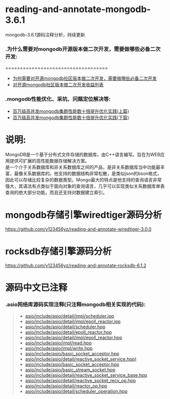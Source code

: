 # reading-and-annotate-mongodb-3.6.1
mongodb-3.6.1源码注释分析，持续更新
  
### .为什么需要对mongodb开源版本做二次开发，需要做哪些必备二次开发:  
===================================  
* [为何需要对开源mongodb社区版本做二次开发，需要做哪些必备二次开发](https://github.com/y123456yz/reading-and-annotate-mongodb-3.6.1/blob/master/development_mongodb.md)  
* [对开源mongodb社区版本做二次开发收益列表](https://my.oschina.net/u/4087916/blog/3063529)  

### .mongodb性能优化、采坑、问题定位解决等:   
  * [百万级高并发mongodb集群性能数十倍提升优化实践(上篇)](https://my.oschina.net/u/4087916/blog/3141909)      
  * [百万级高并发mongodb集群性能数十倍提升优化实践(下篇)](https://my.oschina.net/u/4087916/blog/3155205)    
  

说明:  
===================================  
MongoDB是一个基于分布式文件存储的数据库。由C++语言编写。旨在为WEB应用提供可扩展的高性能数据存储解决方案。  
是一个介于关系数据库和非关系数据库之间的产品，是非关系数据库当中功能最丰富，最像关系数据库的。他支持的数据结构非常松散，是类似json的bson格式，因此可以存储比较复杂的数据类型。Mongo最大的特点是他支持的查询语言非常强大，其语法有点类似于面向对象的查询语言，几乎可以实现类似关系数据库单表查询的绝大部分功能，而且还支持对数据建立索引。  

mongodb存储引擎wiredtiger源码分析  
===================================  
https://github.com/y123456yz/reading-and-annotate-wiredtiger-3.0.0   
  
  
rocksdb存储引擎源码分析  
===================================  
https://github.com/y123456yz/reading-and-annotate-rocksdb-6.1.2   
  
  
源码中文已注释
===================================   
### .asio网络库源码实现注释(只注释mongodb相关实现的代码):   
> *   [asio/include/asio/detail/impl/scheduler.ipp](https://github.com/y123456yz/reading-and-annotate-mongodb-3.6.1/blob/master/mongo/src/third_party/asio-chinese-annotation/asio/include/asio/detail/impl/scheduler.ipp) 
> *   [asio/include/asio/detail/impl/epoll_reactor.ipp](https://github.com/y123456yz/reading-and-annotate-mongodb-3.6.1/blob/master/mongo/src/third_party/asio-chinese-annotation/asio/include/asio/detail/impl/epoll_reactor.ipp) 
> *   [asio/include/asio/detail/scheduler.hpp](https://github.com/y123456yz/reading-and-annotate-mongodb-3.6.1/blob/master/mongo/src/third_party/asio-chinese-annotation/asio/include/asio/detail/scheduler.hpp) 
> *   [asio/include/asio/detail/epoll_reactor.hpp](https://github.com/y123456yz/reading-and-annotate-mongodb-3.6.1/blob/master/mongo/src/third_party/asio-chinese-annotation/asio/include/asio/detail/epoll_reactor.hpp) 
> *   [asio/include/asio/detail/impl/epoll_reactor.hpp](https://github.com/y123456yz/reading-and-annotate-mongodb-3.6.1/blob/master/mongo/src/third_party/asio-chinese-annotation/asio/include/asio/detail/impl/epoll_reactor.hpp) 
> *   [asio/include/asio/impl/read.hpp](https://github.com/y123456yz/reading-and-annotate-mongodb-3.6.1/blob/master/mongo/src/third_party/asio-chinese-annotation/asio/include/asio/impl/read.hpp) 
> *   [asio/include/asio/impl/write.hpp](https://github.com/y123456yz/reading-and-annotate-mongodb-3.6.1/blob/master/mongo/src/third_party/asio-chinese-annotation/asio/include/asio/impl/write.hpp) 
> *   [asio/include/asio/basic_socket_acceptor.hpp](https://github.com/y123456yz/reading-and-annotate-mongodb-3.6.1/blob/master/mongo/src/third_party/asio-chinese-annotation//asio/include/asio/basic_socket_acceptor.hpp) 
> *   [asio/include/asio/detail/reactive_socket_service.hpp)](https://github.com/y123456yz/reading-and-annotate-mongodb-3.6.1/blob/master/mongo/src/third_party/asio-chinese-annotation/asio/include/asio/detail/reactive_socket_service.hpp) 
> *   [asio/include/asio/basic_socket_acceptor.hpp](https://github.com/y123456yz/reading-and-annotate-mongodb-3.6.1/blob/master/mongo/src/third_party/asio-chinese-annotation/asio/include/asio/basic_socket_acceptor.hpp) 
> *   [asio/include/asio/basic_stream_socket.hpp](https://github.com/y123456yz/reading-and-annotate-mongodb-3.6.1/blob/master/mongo/src/third_party/asio-chinese-annotation/asio/include/asio/basic_stream_socket.hpp) 
> *   [asio/include/asio/detail/reactive_socket_service_base.hpp](https://github.com/y123456yz/reading-and-annotate-mongodb-3.6.1/blob/master/mongo/src/third_party/asio-chinese-annotation/asio/include/asio/detail/reactive_socket_service_base.hpp) 
> *   [asio/include/asio/detail/reactive_socket_recv_op.hpp](https://github.com/y123456yz/reading-and-annotate-mongodb-3.6.1/blob/master/mongo/src/third_party/asio-chinese-annotation/asio/include/asio/detail/reactive_socket_recv_op.hpp) 
> *   [asio/include/asio/detail/reactor_op.hpp](https://github.com/y123456yz/reading-and-annotate-mongodb-3.6.1/blob/master/mongo/src/third_party/asio-chinese-annotation/asio/include/asio/detail/reactor_op.hpp) 
> *   [asio/include/asio/detail/scheduler_operation.hpp](https://github.com/y123456yz/reading-and-annotate-mongodb-3.6.1/blob/master/mongo/src/third_party/asio-chinese-annotation/asio/include/asio/detail/scheduler_operation.hpp) 
